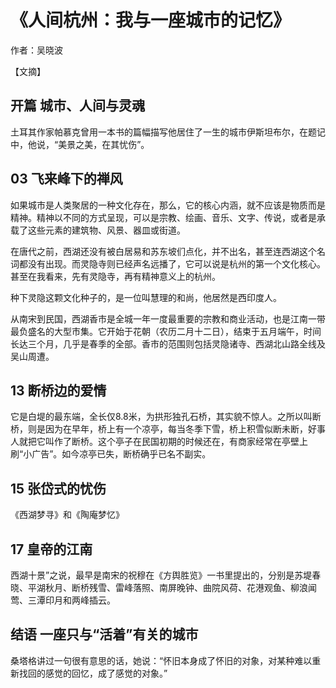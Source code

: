 # 《人间杭州：我与一座城市的记忆》

作者：吴晓波

【文摘】
## 开篇 城市、人间与灵魂

土耳其作家帕慕克曾用一本书的篇幅描写他居住了一生的城市伊斯坦布尔，在题记中，他说，“美景之美，在其忧伤”。

##  03 飞来峰下的禅风

如果城市是人类聚居的一种文化存在，那么，它的核心内涵，就不应该是物质而是精神。精神以不同的方式呈现，可以是宗教、绘画、音乐、文字、传说，或者是承载了这些元素的建筑物、风景、器皿或街道。

在唐代之前，西湖还没有被白居易和苏东坡们点化，并不出名，甚至连西湖这个名词都没有出现。而灵隐寺则已经声名远播了，它可以说是杭州的第一个文化核心。甚至在我看来，先有灵隐寺，再有精神意义上的杭州。

种下灵隐这颗文化种子的，是一位叫慧理的和尚，他居然是西印度人。

从南宋到民国，西湖香市是全城一年一度最重要的宗教和商业活动，也是江南一带最负盛名的大型市集。它开始于花朝（农历二月十二日），结束于五月端午，时间长达三个月，几乎是春季的全部。香市的范围则包括灵隐诸寺、西湖北山路全线及吴山周遭。

## 13 断桥边的爱情

它是白堤的最东端，全长仅8.8米，为拱形独孔石桥，其实貌不惊人。之所以叫断桥，则是因为在早年，桥上有一个凉亭，每当冬季下雪，桥上积雪似断未断，好事人就把它叫作了断桥。这个亭子在民国初期的时候还在，有商家经常在亭壁上刷“小广告”。如今凉亭已失，断桥确乎已名不副实。

## 15 张岱式的忧伤

《西湖梦寻》和《陶庵梦忆》

## 17 皇帝的江南

西湖十景”之说，最早是南宋的祝穆在《方舆胜览》一书里提出的，分别是苏堤春晓、平湖秋月、断桥残雪、雷峰落照、南屏晚钟、曲院风荷、花港观鱼、柳浪闻莺、三潭印月和两峰插云。    

## 结语 一座只与“活着”有关的城市

桑塔格讲过一句很有意思的话，她说：“怀旧本身成了怀旧的对象，对某种难以重新找回的感觉的回忆，成了感觉的对象。”


